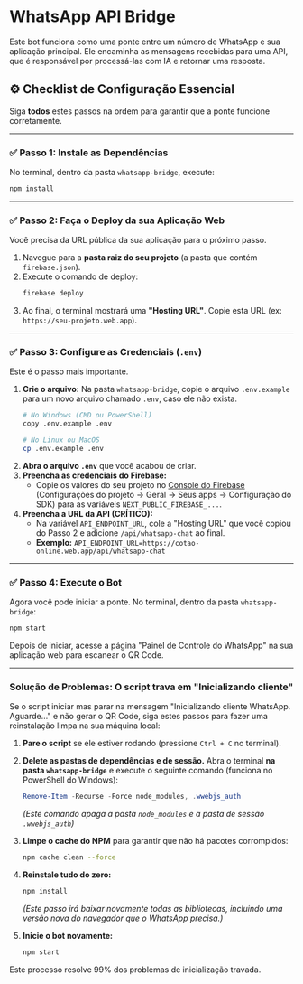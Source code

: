 
# WhatsApp API Bridge

Este bot funciona como uma ponte entre um número de WhatsApp e sua aplicação principal. Ele encaminha as mensagens recebidas para uma API, que é responsável por processá-las com IA e retornar uma resposta.

## ⚙️ Checklist de Configuração Essencial
Siga **todos** estes passos na ordem para garantir que a ponte funcione corretamente.

---

### ✅ Passo 1: Instale as Dependências
No terminal, dentro da pasta `whatsapp-bridge`, execute:
```bash
npm install
```

---

### ✅ Passo 2: Faça o Deploy da sua Aplicação Web
Você precisa da URL pública da sua aplicação para o próximo passo.

1.  Navegue para a **pasta raiz do seu projeto** (a pasta que contém `firebase.json`).
2.  Execute o comando de deploy:
    ```bash
    firebase deploy
    ```
3.  Ao final, o terminal mostrará uma **"Hosting URL"**. Copie esta URL (ex: `https://seu-projeto.web.app`).

---

### ✅ Passo 3: Configure as Credenciais (`.env`)
Este é o passo mais importante.

1.  **Crie o arquivo:** Na pasta `whatsapp-bridge`, copie o arquivo `.env.example` para um novo arquivo chamado `.env`, caso ele não exista.
    ```bash
    # No Windows (CMD ou PowerShell)
    copy .env.example .env
    
    # No Linux ou MacOS
    cp .env.example .env
    ```
2.  **Abra o arquivo `.env`** que você acabou de criar.
3.  **Preencha as credenciais do Firebase:**
    *   Copie os valores do seu projeto no [Console do Firebase](https://console.firebase.google.com/) (Configurações do projeto -> Geral -> Seus apps -> Configuração do SDK) para as variáveis `NEXT_PUBLIC_FIREBASE_...`.
4.  **Preencha a URL da API (CRÍTICO):**
    *   Na variável `API_ENDPOINT_URL`, cole a "Hosting URL" que você copiou do Passo 2 e adicione `/api/whatsapp-chat` ao final.
    *   **Exemplo:** `API_ENDPOINT_URL=https://cotao-online.web.app/api/whatsapp-chat`

---

### ✅ Passo 4: Execute o Bot
Agora você pode iniciar a ponte. No terminal, dentro da pasta `whatsapp-bridge`:
```bash
npm start
```

Depois de iniciar, acesse a página "Painel de Controle do WhatsApp" na sua aplicação web para escanear o QR Code.

---

### **Solução de Problemas: O script trava em "Inicializando cliente"**

Se o script iniciar mas parar na mensagem "Inicializando cliente WhatsApp. Aguarde..." e não gerar o QR Code, siga estes passos para fazer uma reinstalação limpa na sua máquina local:

1.  **Pare o script** se ele estiver rodando (pressione `Ctrl + C` no terminal).

2.  **Delete as pastas de dependências e de sessão.** Abra o terminal **na pasta `whatsapp-bridge`** e execute o seguinte comando (funciona no PowerShell do Windows):
    ```powershell
    Remove-Item -Recurse -Force node_modules, .wwebjs_auth
    ```
    *(Este comando apaga a pasta `node_modules` e a pasta de sessão `.wwebjs_auth`)*

3.  **Limpe o cache do NPM** para garantir que não há pacotes corrompidos:
    ```bash
    npm cache clean --force
    ```

4.  **Reinstale tudo do zero:**
    ```bash
    npm install
    ```
    *(Este passo irá baixar novamente todas as bibliotecas, incluindo uma versão nova do navegador que o WhatsApp precisa.)*

5.  **Inicie o bot novamente:**
    ```bash
    npm start
    ```

Este processo resolve 99% dos problemas de inicialização travada.
